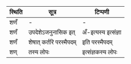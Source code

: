 | स्थिति | सूत्र | टिप्पणी |
| ----- | ------- | ------ |
| शणँ | - | - |
| शणँ | उपदेशेऽजनुनासिक इत् | अँ-इत्यस्य इत्संज्ञा |
| शणँ | शेषात् कर्तरि परस्मैपदम् | इति परस्मैपदम् |
| शण् | तस्य लोपः | इत्संज्ञकस्य लोपः |
